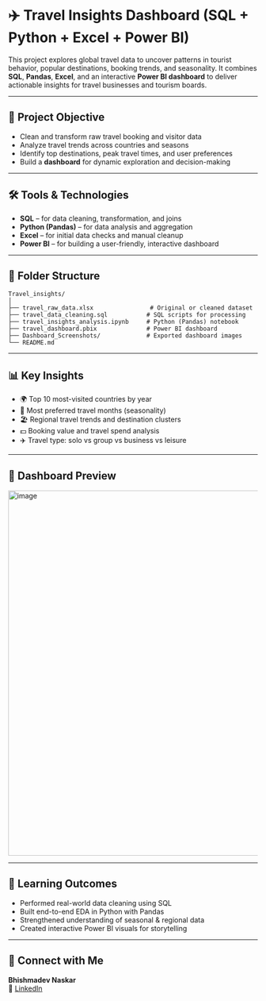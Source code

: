 # ✈️ Travel Insights Dashboard (SQL + Python + Excel + Power BI)

This project explores global travel data to uncover patterns in tourist behavior, popular destinations, booking trends, and seasonality. It combines **SQL**, **Pandas**, **Excel**, and an interactive **Power BI dashboard** to deliver actionable insights for travel businesses and tourism boards.

---

## 🎯 Project Objective

- Clean and transform raw travel booking and visitor data  
- Analyze travel trends across countries and seasons  
- Identify top destinations, peak travel times, and user preferences  
- Build a **dashboard** for dynamic exploration and decision-making

---

## 🛠️ Tools & Technologies

- **SQL** – for data cleaning, transformation, and joins  
- **Python (Pandas)** – for data analysis and aggregation  
- **Excel** – for initial data checks and manual cleanup  
- **Power BI** – for building a user-friendly, interactive dashboard

---

## 📁 Folder Structure

```
Travel_insights/
│
├── travel_raw_data.xlsx                # Original or cleaned dataset
├── travel_data_cleaning.sql           # SQL scripts for processing
├── travel_insights_analysis.ipynb     # Python (Pandas) notebook
├── travel_dashboard.pbix              # Power BI dashboard
├── Dashboard_Screenshots/             # Exported dashboard images
└── README.md
```

---

## 📊 Key Insights

- 🌍 Top 10 most-visited countries by year  
- 🧳 Most preferred travel months (seasonality)  
- 🏖️ Regional travel trends and destination clusters  
- 💵 Booking value and travel spend analysis  
- ✈️ Travel type: solo vs group vs business vs leisure

---

## 📸 Dashboard Preview

<img width="1313" height="736" alt="image" src="https://github.com/user-attachments/assets/972dc5ba-09b8-4eda-8d04-3dd7de40e21c" />

---

## 🌱 Learning Outcomes

- Performed real-world data cleaning using SQL  
- Built end-to-end EDA in Python with Pandas  
- Strengthened understanding of seasonal & regional data  
- Created interactive Power BI visuals for storytelling

---

## 🔗 Connect with Me

**Bhishmadev Naskar**  
📧 [LinkedIn](https://www.linkedin.com/in/bhishmadevnaskar/)
